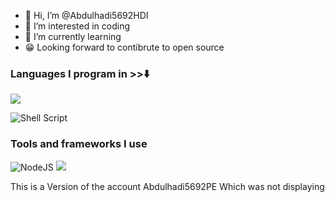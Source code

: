 


- 👋 Hi, I’m @Abdulhadi5692HDI
- 👀 I’m interested in coding
- 🌱 I’m currently learning 
- 😁 Looking forward to contibrute to open source

<!---
Abdulhadi5692HDI/Abdulhadi5692HDI is a ✨ special ✨ repository because its `README.md` (this file) appears on your GitHub profile.
You can click the Preview link to take a look at your changes.
--->
### Languages I program in >>⬇️
<a href="https://github.com/abdulhadi5692hdi"><img src="https://github-readme-stats.vercel.app/api/top-langs/?username=abdulhadi5692hdi&layout=compact&theme=react&hide_border=true" /> </a></p> 

![Shell Script](https://img.shields.io/badge/shell_script-%23121011.svg?style=for-the-badge&logo=gnu-bash&logoColor=white)
### Tools and frameworks I use
![NodeJS](https://img.shields.io/badge/node.js-%2343853D.svg?style=for-the-badge&logo=node.js&logoColor=white)
<img src="https://img.shields.io/badge/Composer-PHP%20-brightgreen" />


This is a Version of the account Abdulhadi5692PE
Which was not displaying

